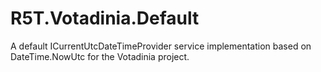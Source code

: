 # R5T.Votadinia.Default
A default ICurrentUtcDateTimeProvider service implementation based on DateTime.NowUtc for the Votadinia project.
